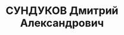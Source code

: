 ---
title: СУНДУКОВ Дмитрий Александрович
description: "1894 року народження, м. Тула Тульської області, росіянин, освіта вища,\
  \ безпартійний. Помічник начальника цеху заводу ім. Сталіна. Проживав: м. Краматорськ\
  \ Донецької області, 16-а дільниця, буд. №8-а. \n  Заарештований 24 липня 1937 року.\
  \ Виїзною сесією військової колегії Верховного Суду СРСР у м. Сталіно (м. Донецьк)\
  \ 1 грудня 1937 року засуджений до розстрілу з конфіскацією майна. Вирок приведений\
  \ до виконання 2 грудня 1937 року у м. Сталіно (м. Донецьк). \n  Реабілітований\
  \ у 1956 році."
---